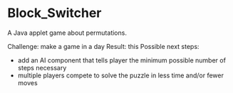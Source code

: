 Block_Switcher
==============

A Java applet game about permutations.

Challenge: make a game in a day
Result: this
Possible next steps:
- add an AI component that tells player the minimum possible number of steps necessary
- multiple players compete to solve the puzzle in less time and/or fewer moves